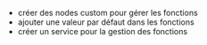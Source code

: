 - créer des nodes custom pour gérer les fonctions
- ajouter une valeur par défaut dans les fonctions
- créer un service pour la gestion des fonctions 
